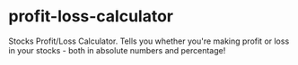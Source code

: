 # profit-loss-calculator

Stocks Profit/Loss Calculator. Tells you whether you're making profit or loss in your stocks - both in absolute numbers and percentage!
